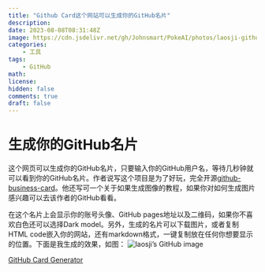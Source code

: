 ```yaml
---
title: "Github Card这个网站可以生成你的GitHub名片"
description: 
date: 2023-08-08T08:31:48Z
image: https://cdn.jsdelivr.net/gh/Johnsmart/PokeAI/photos/laosji-github-business-card.png
categories:
    - 工具
tags:
    - GitHub
math: 
license: 
hidden: false
comments: true
draft: false
---
```


# 生成你的GitHub名片

这个网页可以生成你的GitHub名片，只要输入你的GitHub用户名，等待几秒钟就可以看到你的GitHub名片。作者说写这个项目是为了好玩，完全开源[github-business-card](https://github.com/scastiel/github-business-card)。他还写可一个关于如果生成图像的教程，如果你对如何生成图片感兴趣可以去该作者的GitHub看看。

在这个名片上会显示你的账号头像、GitHub pages地址以及二维码，如果你不喜欢白色还可以选择Dark model。另外，生成的名片可以下载图片，或者复制HTML code嵌入你的网站，还有markdown格式，一键复制放在任何你想要显示的位置。下面是我生成的效果，如图：
![laosji’s GitHub image](https://scastiel.dev/api/image/laosji?dark)

[GitHub Card Generator](https://scastiel.dev/github-card/laosji)
